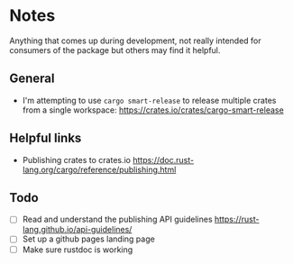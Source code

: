 # Notes

Anything that comes up during development, not really intended for consumers of the package but others may find it helpful.


## General

- I'm attempting to use `cargo smart-release` to release multiple crates from a single workspace: https://crates.io/crates/cargo-smart-release


## Helpful links

- Publishing crates to crates.io https://doc.rust-lang.org/cargo/reference/publishing.html


## Todo

- [ ] Read and understand the publishing API guidelines https://rust-lang.github.io/api-guidelines/
- [ ] Set up a github pages landing page
- [ ] Make sure rustdoc is working
